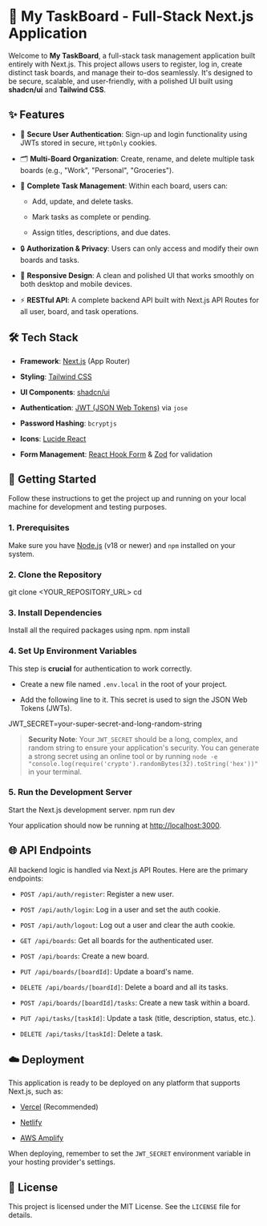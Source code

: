 # 🚀 My TaskBoard - Full-Stack Next.js Application

Welcome to **My TaskBoard**, a full-stack task management application built entirely with Next.js. This project allows users to register, log in, create distinct task boards, and manage their to-dos seamlessly. It's designed to be secure, scalable, and user-friendly, with a polished UI built using **shadcn/ui** and **Tailwind CSS**.

## ✨ Features

* 🔐 **Secure User Authentication**: Sign-up and login functionality using JWTs stored in secure, `HttpOnly` cookies.

* 🗂️ **Multi-Board Organization**: Create, rename, and delete multiple task boards (e.g., "Work", "Personal", "Groceries").

* 📝 **Complete Task Management**: Within each board, users can:

  * Add, update, and delete tasks.

  * Mark tasks as complete or pending.

  * Assign titles, descriptions, and due dates.

* 🔒 **Authorization & Privacy**: Users can only access and modify their own boards and tasks.

* 📱 **Responsive Design**: A clean and polished UI that works smoothly on both desktop and mobile devices.

* ⚡ **RESTful API**: A complete backend API built with Next.js API Routes for all user, board, and task operations.

## 🛠️ Tech Stack

* **Framework**: [Next.js](https://nextjs.org/) (App Router)

* **Styling**: [Tailwind CSS](https://tailwindcss.com/)

* **UI Components**: [shadcn/ui](https://ui.shadcn.com/)

* **Authentication**: [JWT (JSON Web Tokens)](https://jwt.io/) via `jose`

* **Password Hashing**: `bcryptjs`

* **Icons**: [Lucide React](https://lucide.dev/)

* **Form Management**: [React Hook Form](https://react-hook-form.com/) & [Zod](https://zod.dev/) for validation

## 🚀 Getting Started

Follow these instructions to get the project up and running on your local machine for development and testing purposes.

### 1. Prerequisites

Make sure you have [Node.js](https://nodejs.org/) (v18 or newer) and `npm` installed on your system.

### 2. Clone the Repository
git clone <YOUR_REPOSITORY_URL>
cd <your-project-directory>

### 3. Install Dependencies

Install all the required packages using npm.
npm install
### 4. Set Up Environment Variables

This step is **crucial** for authentication to work correctly.

* Create a new file named `.env.local` in the root of your project.

* Add the following line to it. This secret is used to sign the JSON Web Tokens (JWTs).

JWT_SECRET=your-super-secret-and-long-random-string

> **Security Note**: Your `JWT_SECRET` should be a long, complex, and random string to ensure your application's security. You can generate a strong secret using an online tool or by running `node -e "console.log(require('crypto').randomBytes(32).toString('hex'))"` in your terminal.

### 5. Run the Development Server

Start the Next.js development server.
npm run dev

Your application should now be running at [http://localhost:3000](http://localhost:3000).

## 🌐 API Endpoints

All backend logic is handled via Next.js API Routes. Here are the primary endpoints:

* `POST /api/auth/register`: Register a new user.

* `POST /api/auth/login`: Log in a user and set the auth cookie.

* `POST /api/auth/logout`: Log out a user and clear the auth cookie.

* `GET /api/boards`: Get all boards for the authenticated user.

* `POST /api/boards`: Create a new board.

* `PUT /api/boards/[boardId]`: Update a board's name.

* `DELETE /api/boards/[boardId]`: Delete a board and all its tasks.

* `POST /api/boards/[boardId]/tasks`: Create a new task within a board.

* `PUT /api/tasks/[taskId]`: Update a task (title, description, status, etc.).

* `DELETE /api/tasks/[taskId]`: Delete a task.

## ☁️ Deployment

This application is ready to be deployed on any platform that supports Next.js, such as:

* [Vercel](https://vercel.com/) (Recommended)

* [Netlify](https://www.netlify.com/)

* [AWS Amplify](https://aws.amazon.com/amplify/)

When deploying, remember to set the `JWT_SECRET` environment variable in your hosting provider's settings.

## 📄 License

This project is licensed under the MIT License. See the `LICENSE` file for details.